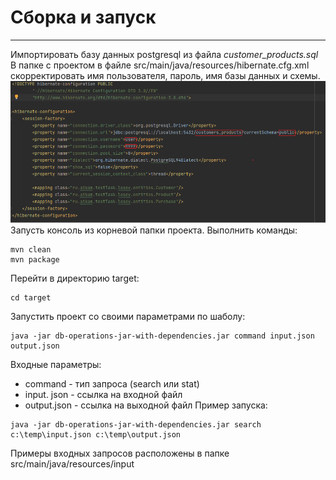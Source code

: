 # Сборка и запуск
---
Импортировать базу данных postgresql из файла _customer_products.sql_
В папке с проектом в файле src/main/java/resources/hibernate.cfg.xml скорректировать имя пользователя, пароль, имя базы данных и схемы.
![Рисунок](/src/main/resources/properties.png)
Запусть консоль из корневой папки проекта.
Выполнить команды:
```
mvn clean
mvn package
```
Перейти в директорию target:
```
cd target
```
Запустить проект со своими параметрами по шаболу:
```
java -jar db-operations-jar-with-dependencies.jar command input.json output.json
```
Входные параметры:
- command - тип запроса (search или stat)
- input. json - ссылка на входной файл
- output.json - ссылка на выходной файл
Пример запуска:
```
java -jar db-operations-jar-with-dependencies.jar search c:\temp\input.json c:\temp\output.json
```
Примеры входных запросов расположены в папке src/main/java/resources/input